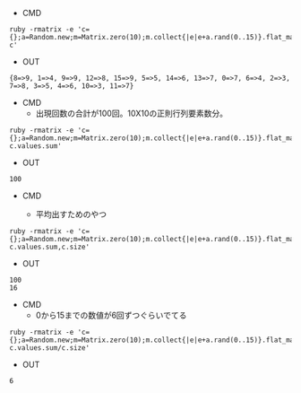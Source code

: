 - CMD

```
ruby -rmatrix -e 'c={};a=Random.new;m=Matrix.zero(10);m.collect{|e|e+a.rand(0..15)}.flat_map.to_a.group_by{_1}.map{|k,v|c[k]=v.size};p c'
```

- OUT

```
{8=>9, 1=>4, 9=>9, 12=>8, 15=>9, 5=>5, 14=>6, 13=>7, 0=>7, 6=>4, 2=>3, 7=>8, 3=>5, 4=>6, 10=>3, 11=>7}
```

- CMD
  - 出現回数の合計が100回。10X10の正則行列要素数分。
```
ruby -rmatrix -e 'c={};a=Random.new;m=Matrix.zero(10);m.collect{|e|e+a.rand(0..15)}.flat_map.to_a.group_by{_1}.map{|k,v|c[k]=v.size};p c.values.sum'
```

- OUT

```
100
```

- CMD

  - 平均出すためのやつ

```
ruby -rmatrix -e 'c={};a=Random.new;m=Matrix.zero(10);m.collect{|e|e+a.rand(0..15)}.flat_map.to_a.group_by{_1}.map{|k,v|c[k]=v.size};p c.values.sum,c.size'
```

- OUT

```
100
16
```


- CMD
  - 0から15までの数値が6回ずつぐらいでてる

```
ruby -rmatrix -e 'c={};a=Random.new;m=Matrix.zero(10);m.collect{|e|e+a.rand(0..15)}.flat_map.to_a.group_by{_1}.map{|k,v|c[k]=v.size};p c.values.sum/c.size'
```

- OUT

```
6
```
